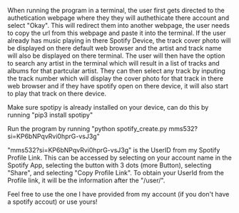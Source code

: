 When running the program in a terminal, the user first gets directed to the authetication webpage where they they will authethicate there account and select "Okay". This will redirect them into another webpage, the user needs to copy the url from this webpage and paste it into the terminal. If the user already has music playing in there Spotify Device, the track cover photo will be displayed on there default web browser and the artist and track name will also be displayed on there terminal. The user will then have the option to search any artist in the terminal which will result in a list of tracks and albums for that partcular artist. They can then select any track by inputing the track number which will display the cover photo for that track in there web browser and if they have spotify open on there device, it will also start to play that track on there device. 

Make sure spotipy is already installed on your device, can do this by running "pip3 install spotipy"

Run the program by running "python spotify_create.py mms532?si=KP6bNPqvRvi0hprG-vsJ3g"

"mms532?si=KP6bNPqvRvi0hprG-vsJ3g" is the UserID from my Spotify Profile Link. This can be accessed by selecting on your account name in the Spotify App, selecting the button with 3 dots (more Button), selecting "Share", and selecting "Copy Profile Link". To obtain your UserId from the Profile link, it will be the information after the "/user/". 

Feel free to use the one I have provided from my account (if you don't have a spotify accout) or use yours! 
